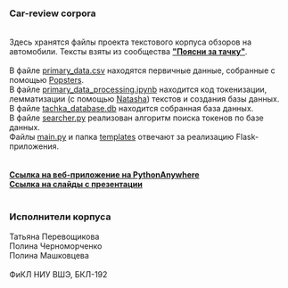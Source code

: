 <h3>Car-review corpora</h3>
<br>
Здесь хранятся файлы проекта текстового корпуса обзоров на автомобили. Тексты взяты из сообщества <b><a href="https://vk.com/poyasni_za_tachku">"Поясни за тачку"</a></b>.
<br>
<br>
В файле <a href="https://github.com/pmashkovtseva/car-review-corpora/blob/main/primary_data.csv">primary_data.csv</a> находятся первичные данные, собранные с помощью <a href = "https://popsters.ru/">Popsters</a>.
<br>
В файле <a href="https://github.com/pmashkovtseva/car-review-corpora/blob/main/primary_data_processing.ipynb">primary_data_processing.ipynb</a> находится код токенизации, лемматизации (с помощью <a href="https://github.com/natasha/natasha">Natasha</a>) текстов и создания базы данных.
<br>
В файле <a href="https://https://github.com/pmashkovtseva/car-review-corpora/blob/main/tachka_database.db">tachka_database.db</a> находится собранная база данных.
<br>
В файле <a href="https://github.com/pmashkovtseva/car-review-corpora/blob/main/searcher.py">searcher.py</a> реализован алгоритм поиска токенов по базе данных.
<br>
Файлы <a href="https://github.com/pmashkovtseva/car-review-corpora/blob/main/main.py">main.py</a> и папка <a href="https://github.com/pmashkovtseva/car-review-corpora/tree/main/templates">templates</a> отвечают за реализацию Flask-приложения.
<br>
<br>
<br>
<b><a href="http://carrevcorp.pythonanywhere.com/">Ссылка на веб-приложение на PythonAnywhere</a></b>
<br>
<b><a href="https://docs.google.com/presentation/d/1_E1tl9awfu_RU8zoYzDEmq5hDupV1FakS-uCRLuQ-w4">Ссылка на слайды с презентации</a></b>
<br>
<br>
<h3>Исполнители корпуса</h3>
Татьяна Перевощикова
<br>
Полина Черноморченко
<br>
Полина Машковцева
<br>
<br>
ФиКЛ НИУ ВШЭ, БКЛ-192
